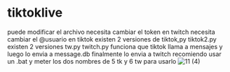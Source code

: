 # tiktoklive
puede modificar el archivo
necesita cambiar el token en twitch 
necesita cambiar el @usuario en tiktok
existen 2 versiones de tiktok,py tiktok2.py
existen 2 versiones tw.py twitch.py
funciona que tiktok llama a mensajes y luego lo envia a message.db finalmente lo envia a twitch 
recomiendo usar un .bat y meter los dos nombres de 5 tk y 6 tw para usarlo
![11 (4)](https://github.com/nglmercer/tiktoklive/assets/128845117/5185fbf6-29d9-4fe3-ba17-2416be81a385)
